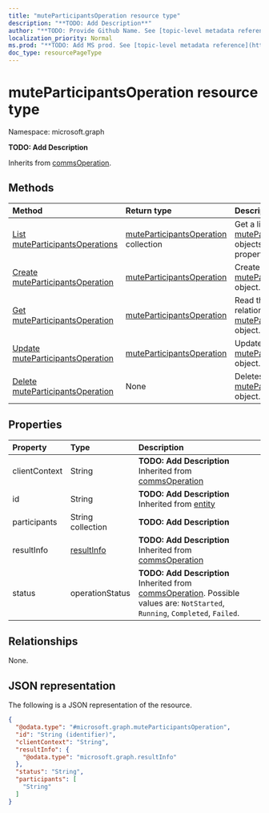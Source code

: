 ```yaml
---
title: "muteParticipantsOperation resource type"
description: "**TODO: Add Description**"
author: "**TODO: Provide Github Name. See [topic-level metadata reference](https://msgo.azurewebsites.net/add/document/guidelines/metadata.html#topic-level-metadata)**"
localization_priority: Normal
ms.prod: "**TODO: Add MS prod. See [topic-level metadata reference](https://msgo.azurewebsites.net/add/document/guidelines/metadata.html#topic-level-metadata)**"
doc_type: resourcePageType
---
```


# muteParticipantsOperation resource type

Namespace: microsoft.graph



**TODO: Add Description**


Inherits from [commsOperation](../resources/commsoperation.md).

## Methods
|Method|Return type|Description|
|:---|:---|:---|
|[List muteParticipantsOperations](../api/muteparticipantsoperation-list.md)|[muteParticipantsOperation](../resources/muteparticipantsoperation.md) collection|Get a list of the [muteParticipantsOperation](../resources/muteparticipantsoperation.md) objects and their properties.|
|[Create muteParticipantsOperation](../api/muteparticipantsoperation-create.md)|[muteParticipantsOperation](../resources/muteparticipantsoperation.md)|Create a new [muteParticipantsOperation](../resources/muteparticipantsoperation.md) object.|
|[Get muteParticipantsOperation](../api/muteparticipantsoperation-get.md)|[muteParticipantsOperation](../resources/muteparticipantsoperation.md)|Read the properties and relationships of a [muteParticipantsOperation](../resources/muteparticipantsoperation.md) object.|
|[Update muteParticipantsOperation](../api/muteparticipantsoperation-update.md)|[muteParticipantsOperation](../resources/muteparticipantsoperation.md)|Update the properties of a [muteParticipantsOperation](../resources/muteparticipantsoperation.md) object.|
|[Delete muteParticipantsOperation](../api/muteparticipantsoperation-delete.md)|None|Deletes a [muteParticipantsOperation](../resources/muteparticipantsoperation.md) object.|

## Properties
|Property|Type|Description|
|:---|:---|:---|
|clientContext|String|**TODO: Add Description** Inherited from [commsOperation](../resources/commsoperation.md)|
|id|String|**TODO: Add Description** Inherited from [entity](../resources/entity.md)|
|participants|String collection|**TODO: Add Description**|
|resultInfo|[resultInfo](../resources/resultinfo.md)|**TODO: Add Description** Inherited from [commsOperation](../resources/commsoperation.md)|
|status|operationStatus|**TODO: Add Description** Inherited from [commsOperation](../resources/commsoperation.md). Possible values are: `NotStarted`, `Running`, `Completed`, `Failed`.|

## Relationships
None.

## JSON representation
The following is a JSON representation of the resource.
<!-- {
  "blockType": "resource",
  "keyProperty": "id",
  "@odata.type": "microsoft.graph.muteParticipantsOperation",
  "baseType": "microsoft.graph.commsOperation",
  "openType": true
}
-->
``` json
{
  "@odata.type": "#microsoft.graph.muteParticipantsOperation",
  "id": "String (identifier)",
  "clientContext": "String",
  "resultInfo": {
    "@odata.type": "microsoft.graph.resultInfo"
  },
  "status": "String",
  "participants": [
    "String"
  ]
}
```

